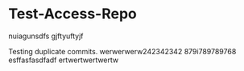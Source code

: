 # Test-Access-Repo
nuiagunsdfs
gjftyuftyjf

Testing duplicate commits.
werwerwerw242342342
879i789789768
esffasfasdfadf
ertwertwertwertw
